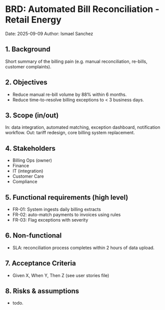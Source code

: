 # BRD: Automated Bill Reconciliation - Retail Energy
Date: 2025-09-09
Author: Ismael Sanchez

## 1. Background
Short summary of the billing pain (e.g. manual reconciliation, re-bills, customer complaints).

## 2. Objectives
- Reduce manual re-bill volume by 88% within 6 months.
- Reduce time-to-resolve billing exceptions to < 3 business days.

## 3. Scope (in/out)
In: data integration, automated matching, exception dashboard, notification workflow.
Out: tariff redesign, core billing system replacement.

## 4. Stakeholders
- Billing Ops (owner)
- Finance
- IT (integration)
- Customer Care
- Compliance

## 5. Functional requirements (high level)
- FR-01: System ingests daily billing extracts
- FR-02: auto-match payments to invoices using rules
- FR-03: Flag exceptions with severity

## 6. Non-functional
- SLA: reconciliation process completes within 2 hours of data upload.

## 7. Acceptance Criteria
- Given X, When Y, Then Z (see user stories file)

## 8. Risks & assumptions
- todo.



